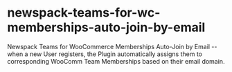 # newspack-teams-for-wc-memberships-auto-join-by-email
Newspack Teams for WooCommerce Memberships Auto-Join by Email -- when a new User registers, the Plugin automatically assigns them to corresponding WooComm Team Memberships based on their email domain.
